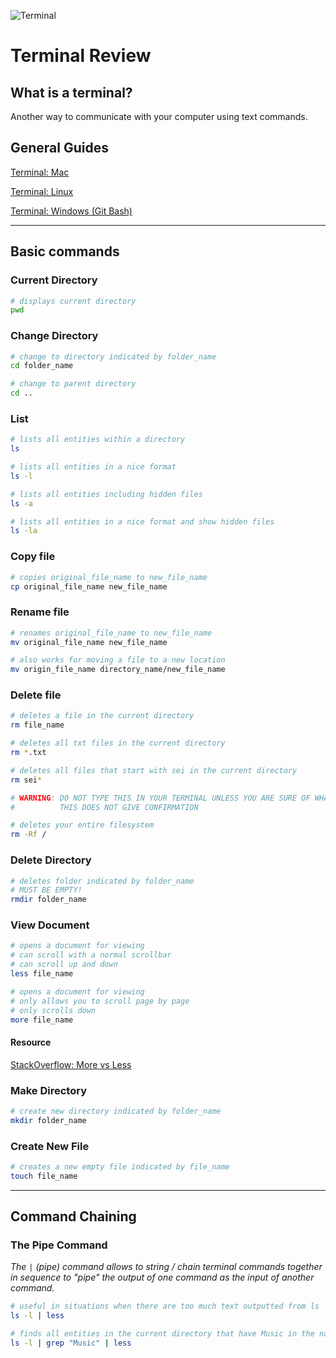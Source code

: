 ![Terminal](https://depts.washington.edu/nwcenter/wp-content/uploads/2016/09/maxresdefault.jpg)

# Terminal Review

## What is a terminal?

Another way to communicate with your computer using text commands.

## General Guides

[Terminal: Mac](https://computers.tutsplus.com/tutorials/navigating-the-terminal-a-gentle-introduction--mac-3855)

[Terminal: Linux](https://maker.pro/education/basic-linux-commands-for-beginners)

[Terminal: Windows (Git Bash)](http://www.bhagwad.com/blog/2012/technology/simple-guide-to-git-for-windows.html/)

---

## Basic commands

### Current Directory
```bash
# displays current directory
pwd
```

### Change Directory

```bash
# change to directory indicated by folder_name
cd folder_name

# change to parent directory
cd ..
```

### List
```bash
# lists all entities within a directory
ls

# lists all entities in a nice format
ls -l

# lists all entities including hidden files
ls -a

# lists all entities in a nice format and show hidden files
ls -la
```

### Copy file

```bash
# copies original_file_name to new_file_name
cp original_file_name new_file_name
```

### Rename file
```bash
# renames original_file_name to new_file_name
mv original_file_name new_file_name

# also works for moving a file to a new location
mv origin_file_name directory_name/new_file_name
```

### Delete file
```bash
# deletes a file in the current directory
rm file_name

# deletes all txt files in the current directory
rm *.txt

# deletes all files that start with sei in the current directory
rm sei*

# WARNING: DO NOT TYPE THIS IN YOUR TERMINAL UNLESS YOU ARE SURE OF WHAT YOU ARE DOING
#          THIS DOES NOT GIVE CONFIRMATION

# deletes your entire filesystem
rm -Rf /
```

### Delete Directory

```bash
# deletes folder indicated by folder_name
# MUST BE EMPTY!
rmdir folder_name
```

### View Document
```bash
# opens a document for viewing
# can scroll with a normal scrollbar
# can scroll up and down
less file_name
```

```bash
# opens a document for viewing
# only allows you to scroll page by page
# only scrolls down
more file_name
```

#### Resource

[StackOverflow: More vs Less](https://superuser.com/a/310138)

### Make Directory
```bash
# create new directory indicated by folder_name
mkdir folder_name
```

### Create New File
```bash
# creates a new empty file indicated by file_name
touch file_name
```

---

## Command Chaining

### The Pipe Command

*The `|` (pipe) command allows to string / chain terminal commands together in sequence to "pipe" the output of one command as the input of another command.*

```bash
# useful in situations when there are too much text outputted from ls
ls -l | less

# finds all entities in the current directory that have Music in the name and displays them within less
ls -l | grep "Music" | less
```
